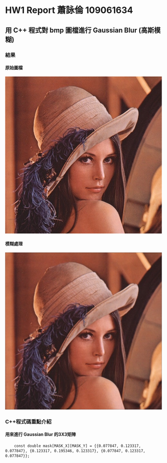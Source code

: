 # HW1 Report 蕭詠倫 109061634

## 用 C++ 程式對 bmp 圖檔進行 Gaussian Blur (高斯模糊)

### 結果 

#### 原始圖檔 
![image](https://github.com/lplp9312/Implement-of-Many-Core-System/blob/master/hw1/gau_cpp/lena.bmp)

#### 模糊處理 
![image](https://github.com/lplp9312/Implement-of-Many-Core-System/blob/master/hw1/gau_cpp/lena_gau_blur.bmp)

### C++程式碼重點介紹

#### 用來進行 Gaussian Blur 的3X3矩陣

        const double mask[MASK_X][MASK_Y] = {{0.077847, 0.123317, 0.077847}, {0.123317, 0.195346, 0.123317}, {0.077847, 0.123317, 0.077847}};
    

